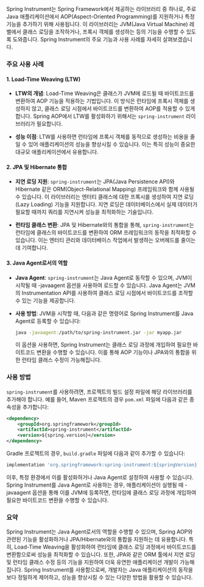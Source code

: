 Spring Instrument는 Spring Framework에서 제공하는 라이브러리 중 하나로, 주로 Java 애플리케이션에서 AOP(Aspect-Oriented Programming)를 지원하거나 특정 기능을 추가하기 위해 사용됩니다. 이 라이브러리는 JVM(Java Virtual Machine) 레벨에서 클래스 로딩을 조작하거나, 프록시 객체를 생성하는 등의 기능을 수행할 수 있도록 도와줍니다. Spring Instrument의 주요 기능과 사용 사례를 자세히 살펴보겠습니다.

### 주요 사용 사례

#### 1. Load-Time Weaving (LTW)
- **LTW의 개념**: Load-Time Weaving은 클래스가 JVM에 로드될 때 바이트코드를 변환하여 AOP 기능을 적용하는 기법입니다. 이 방식은 런타임에 프록시 객체를 생성하지 않고, 클래스 로딩 시점에서 바이트코드를 변환하여 AOP를 적용할 수 있게 합니다. Spring AOP에서 LTW를 활성화하기 위해서는 `spring-instrument` 라이브러리가 필요합니다.
  
- **성능 이점**: LTW를 사용하면 런타임에 프록시 객체를 동적으로 생성하는 비용을 줄일 수 있어 애플리케이션의 성능을 향상시킬 수 있습니다. 이는 특히 성능이 중요한 대규모 애플리케이션에서 유용합니다.

#### 2. JPA 및 Hibernate 통합
- **지연 로딩 지원**: `spring-instrument`는 JPA(Java Persistence API)와 Hibernate 같은 ORM(Object-Relational Mapping) 프레임워크와 함께 사용될 수 있습니다. 이 라이브러리는 엔터티 클래스에 대한 프록시를 생성하여 지연 로딩(Lazy Loading) 기능을 지원합니다. 지연 로딩은 데이터베이스에서 실제 데이터가 필요할 때까지 쿼리를 지연시켜 성능을 최적화하는 기술입니다.
  
- **런타임 클래스 변환**: JPA 및 Hibernate와의 통합을 통해, `spring-instrument`는 런타임에 클래스의 바이트코드를 변환하여 ORM 프레임워크의 동작을 최적화할 수 있습니다. 이는 엔터티 관리와 데이터베이스 작업에서 발생하는 오버헤드를 줄이는 데 기여합니다.

#### 3. Java Agent로서의 역할
- **Java Agent**: `spring-instrument`는 Java Agent로 동작할 수 있으며, JVM이 시작될 때 -javaagent 옵션을 사용하여 로드할 수 있습니다. Java Agent는 JVM의 Instrumentation API를 사용하여 클래스 로딩 시점에서 바이트코드를 조작할 수 있는 기능을 제공합니다.
  
- **사용 방법**: JVM을 시작할 때, 다음과 같은 명령어로 Spring Instrument를 Java Agent로 등록할 수 있습니다:
  ```bash
  java -javaagent:/path/to/spring-instrument.jar -jar myapp.jar
  ```
  이 옵션을 사용하면, Spring Instrument는 클래스 로딩 과정에 개입하여 필요한 바이트코드 변환을 수행할 수 있습니다. 이를 통해 AOP 기능이나 JPA와의 통합을 위한 런타임 클래스 수정이 가능해집니다.

### 사용 방법

`spring-instrument`를 사용하려면, 프로젝트의 빌드 설정 파일에 해당 라이브러리를 추가해야 합니다. 예를 들어, Maven 프로젝트의 경우 `pom.xml` 파일에 다음과 같은 종속성을 추가합니다:

```xml
<dependency>
    <groupId>org.springframework</groupId>
    <artifactId>spring-instrument</artifactId>
    <version>${spring.version}</version>
</dependency>
```

Gradle 프로젝트의 경우, `build.gradle` 파일에 다음과 같이 추가할 수 있습니다:

```groovy
implementation 'org.springframework:spring-instrument:${springVersion}'
```

이후, 특정 환경에서 이를 활성화하거나 Java Agent로 설정하여 사용할 수 있습니다. Spring Instrument를 Java Agent로 사용하는 경우, 애플리케이션이 실행될 때 -javaagent 옵션을 통해 이를 JVM에 등록하면, 런타임에 클래스 로딩 과정에 개입하여 필요한 바이트코드 변환을 수행할 수 있습니다.

### 요약

Spring Instrument는 Java Agent로서의 역할을 수행할 수 있으며, Spring AOP와 관련된 기능을 활성화하거나 JPA/Hibernate와의 통합을 지원하는 데 유용합니다. 특히, Load-Time Weaving을 활성화하여 런타임에 클래스 로딩 과정에서 바이트코드를 변환함으로써 성능을 최적화할 수 있습니다. 또한, JPA와 같은 ORM 툴에서 지연 로딩 및 런타임 클래스 수정 등의 기능을 지원하여 더욱 유연한 애플리케이션 개발이 가능해집니다. Spring Instrument를 사용함으로써, 개발자는 Java 애플리케이션의 동작을 보다 정밀하게 제어하고, 성능을 향상시킬 수 있는 다양한 방법을 활용할 수 있습니다.
